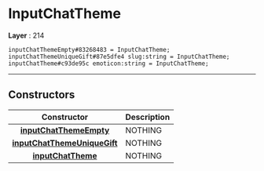 # InputChatTheme

**Layer** : 214

```tl
inputChatThemeEmpty#83268483 = InputChatTheme;
inputChatThemeUniqueGift#87e5dfe4 slug:string = InputChatTheme;
inputChatTheme#c93de95c emoticon:string = InputChatTheme;
```

---

## Constructors

| Constructor | Description |
| :---: | :--- |
| [**inputChatThemeEmpty**](constructor/inputChatThemeEmpty) | NOTHING |
| [**inputChatThemeUniqueGift**](constructor/inputChatThemeUniqueGift) | NOTHING |
| [**inputChatTheme**](constructor/inputChatTheme) | NOTHING |
